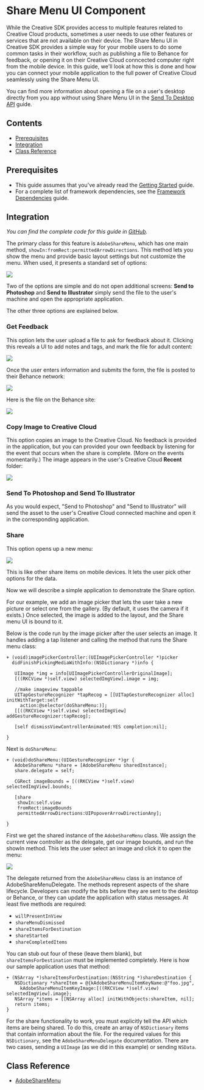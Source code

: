 # Share Menu UI Component

While the Creative SDK provides access to multiple features related to Creative Cloud products, sometimes a user needs to use other features or services that are not available on their device. The Share Menu UI in Creative SDK provides a simple way for your mobile users to do some common tasks in their workflow, such as publishing a file to Behance for feedback, or opening it on their Creative Cloud conncected computer right from the mobile device. In this guide, we'll look at how this is done and how you can connect your mobile application to the full power of Creative Cloud seamlessly using the Share Menu UI.

You can find more information about opening a file on a user's desktop directly from you app without using Share Menu UI in the <a href="/articles/sendtodesktop/index.html">Send To Desktop API</a> guide.

## Contents

- [Prerequisites](#prerequisites)
- [Integration](#integration)
- [Class Reference](#reference)

<a name="prerequisites"></a>
## Prerequisites

+ This guide assumes that you've already read the <a href="/articles/gettingstarted/index.html">Getting Started</a> guide.
+ For a complete list of framework dependencies, see the <a href="/articles/dependencies/index.html">Framework Dependencies</a> guide.

<a name="integration"></a>
## Integration

*You can find the complete code for this guide in <a href="https://github.com/CreativeSDK/ios-getting-started-samples" target="_blank">GitHub</a>.*

The primary class for this feature is `AdobeShareMenu`, which has one main method, `showIn:fromRect:permittedArrowDirections`. This method lets you show the menu and provide basic layout settings but not customize the menu. When used, it presents a standard set of options:

<img src="https://aviarystatic.s3.amazonaws.com/creativesdk/ios/sharemenu/shotofmenu.png"/>

Two of the options are simple and do not open additional screens: **Send to Photoshop** and **Send to Illustrator** simply send the file to the user's machine and open the appropriate application.

The other three options are explained below.

### Get Feedback

This option lets the user upload a file to ask for feedback about it. Clicking this reveals a UI to add notes and tags, and mark the file for adult content:

<img src="https://aviarystatic.s3.amazonaws.com/creativesdk/ios/sharemenu/request_info1.png" />

Once the user enters information and submits the form, the file is posted to their Behance network:

<img src="https://aviarystatic.s3.amazonaws.com/creativesdk/ios/sharemenu/request_info2.png" />

Here is the file on the Behance site:

<img src="https://aviarystatic.s3.amazonaws.com/creativesdk/ios/sharemenu/request_info3.png" />

### Copy Image to Creative Cloud

This option copies an image to the Creative Cloud. No feedback is provided in the application, but you can provided your own feedback by listening for the event that occurs when the share is complete. (More on the events momentarily.) The image appears in the user's Creative Cloud **Recent** folder:

<img src="https://aviarystatic.s3.amazonaws.com/creativesdk/ios/sharemenu/copy_test.png" />

### Send To Photoshop and Send To Illustrator

As you would expect, "Send to Photoshop" and "Send to Illustrator" will send the asset to the user's Creative Cloud connected machine and open it in the corresponding application. 

### Share

This option opens up a new menu:

<img src="https://aviarystatic.s3.amazonaws.com/creativesdk/ios/sharemenu/share.png" />

This is like other share items on mobile devices. It lets the user pick other options for the data.

Now we will describe a simple application to demonstrate the Share option.

For our example, we add an image picker that lets the user take a new picture or select one from the gallery. (By default, it uses the camera if it exists.) Once selected, the image is added to the layout, and the Share menu UI is bound to it.

Below is the code run by the image picker after the user selects an image. It handles adding a tap listener and calling the method that runs the Share menu class:

    + (void)imagePickerController:(UIImagePickerController *)picker
      didFinishPickingMediaWithInfo:(NSDictionary *)info {

       UIImage *img = info[UIImagePickerControllerOriginalImage];
       [((RKCView *)self.view) selectedImgView].image = img;

       //make imageview tappable
       UITapGestureRecognizer *tapRecog = [[UITapGestureRecognizer alloc] initWithTarget:self
         action:@selector(doShareMenu:)];
       [[((RKCView *)self.view) selectedImgView] addGestureRecognizer:tapRecog];

       [self dismissViewControllerAnimated:YES completion:nil];

    }

Next is `doShareMenu`:

    + (void)doShareMenu:(UIGestureRecognizer *)gr {
       AdobeShareMenu *share = [AdobeShareMenu sharedInstance];
       share.delegate = self;

       CGRect imageBounds = [((RKCView *)self.view) selectedImgView].bounds;

       [share
        showIn:self.view
        fromRect:imageBounds
        permittedArrowDirections:UIPopoverArrowDirectionAny];

    }

First we get the shared instance of the `AdobeShareMenu` class. We assign the current view controller as the delegate, get our image bounds, and run the showIn method. This lets the user select an image and click it to open the menu:

<img src="https://aviarystatic.s3.amazonaws.com/creativesdk/ios/sharemenu/app1.png" />

The delegate returned from the `AdobeShareMenu` class is an instance of AdobeShareMenuDelegate. The methods represent aspects of the share lifecycle. Developers can modify the bits before they are sent to the desktop or Behance, or they can update the application with status messages. At least five methods are required:

+ `willPresentInView` 
+ `shareMenuDismissed` 
+ `shareItemsForDestination` 
+ `shareStarted` 
+ `shareCompletedItems` 

You can stub out four of these (leave them blank), but `shareItemsForDestination` must be implemented completely. Here is how our sample application uses that method:

    + (NSArray *)shareItemsForDestination:(NSString *)shareDestination {
       NSDictionary *shareItem = @{kAdobeShareMenuItemKeyName:@"foo.jpg",
         kAdobeShareMenuItemKeyImage:[((RKCView *)self.view) selectedImgView].image};
       NSArray *items = [[NSArray alloc] initWithObjects:shareItem, nil];
       return items;
    }

For the share functionality to work, you must explicitly tell the API which items are being shared. To do this, create an array of `NSDictionary` items that contain information about the file. For the required values for this `NSDictionary`, see the `AdobeShareMenuDelegate` documentation. There are two cases, sending a `UIImage` (as we did in this example) or sending `NSData`.

<a name="reference"></a>
## Class Reference

+ [AdobeShareMenu](/Classes/AdobeShareMenu.html)
